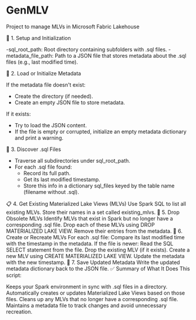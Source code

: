 # GenMLV
Project to manage MLVs in Microsoft Fabric Lakehouse

🔧 1. Setup and Initialization

-sql_root_path: Root directory containing subfolders with .sql files.
-metadata_file_path: Path to a JSON file that stores metadata about the .sql files (e.g., last modified time).

📁 2. Load or Initialize Metadata

If the metadata file doesn't exist:
- Create the directory (if needed).
- Create an empty JSON file to store metadata.

If it exists:
- Try to load the JSON content.
- If the file is empty or corrupted, initialize an empty metadata dictionary and print a warning.
  
📄 3. Discover .sql Files
- Traverse all subdirectories under sql_root_path.
- For each .sql file found:
    - Record its full path.
    - Get its last modified timestamp.
    - Store this info in a dictionary sql_files keyed by the table name (filename without .sql).

📋 4. Get Existing Materialized Lake Views (MLVs)
Use Spark SQL to list all existing MLVs.
Store their names in a set called existing_mlvs.
🧹 5. Drop Obsolete MLVs
Identify MLVs that exist in Spark but no longer have a corresponding .sql file.
Drop each of these MLVs using DROP MATERIALIZED LAKE VIEW.
Remove their entries from the metadata.
🔄 6. Create or Recreate MLVs
For each .sql file:
Compare its last modified time with the timestamp in the metadata.
If the file is newer:
Read the SQL SELECT statement from the file.
Drop the existing MLV (if it exists).
Create a new MLV using CREATE MATERIALIZED LAKE VIEW.
Update the metadata with the new timestamp.
💾 7. Save Updated Metadata
Write the updated metadata dictionary back to the JSON file.
✅ Summary of What It Does
This script:

Keeps your Spark environment in sync with .sql files in a directory.
Automatically creates or updates Materialized Lake Views based on those files.
Cleans up any MLVs that no longer have a corresponding .sql file.
Maintains a metadata file to track changes and avoid unnecessary recreation.
